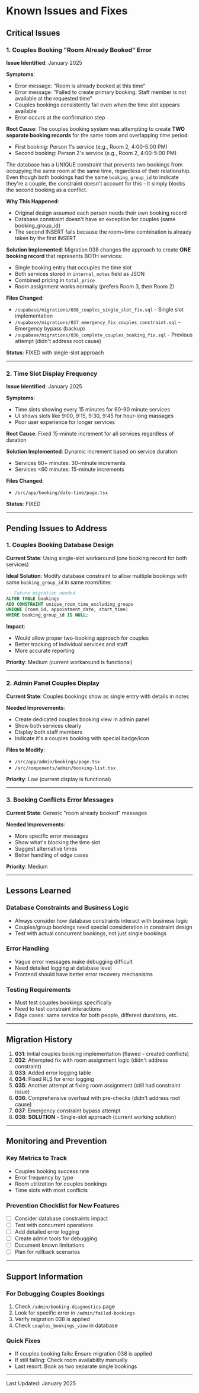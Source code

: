 # Known Issues and Fixes

## Critical Issues

### 1. Couples Booking "Room Already Booked" Error

**Issue Identified**: January 2025

**Symptoms**:
- Error message: "Room is already booked at this time"
- Error message: "Failed to create primary booking: Staff member is not available at the requested time"
- Couples bookings consistently fail even when the time slot appears available
- Error occurs at the confirmation step

**Root Cause**:
The couples booking system was attempting to create **TWO separate booking records** for the same room and overlapping time period:
- First booking: Person 1's service (e.g., Room 2, 4:00-5:00 PM)
- Second booking: Person 2's service (e.g., Room 2, 4:00-5:00 PM) 

The database has a UNIQUE constraint that prevents two bookings from occupying the same room at the same time, regardless of their relationship. Even though both bookings had the same `booking_group_id` to indicate they're a couple, the constraint doesn't account for this - it simply blocks the second booking as a conflict.

**Why This Happened**:
- Original design assumed each person needs their own booking record
- Database constraint doesn't have an exception for couples (same booking_group_id)
- The second INSERT fails because the room+time combination is already taken by the first INSERT

**Solution Implemented**:
Migration 038 changes the approach to create **ONE booking record** that represents BOTH services:
- Single booking entry that occupies the time slot
- Both services stored in `internal_notes` field as JSON
- Combined pricing in `total_price`
- Room assignment works normally (prefers Room 3, then Room 2)

**Files Changed**:
- `/supabase/migrations/038_couples_single_slot_fix.sql` - Single slot implementation
- `/supabase/migrations/037_emergency_fix_couples_constraint.sql` - Emergency bypass (backup)
- `/supabase/migrations/036_complete_couples_booking_fix.sql` - Previous attempt (didn't address root cause)

**Status**: FIXED with single-slot approach

---

### 2. Time Slot Display Frequency

**Issue Identified**: January 2025

**Symptoms**:
- Time slots showing every 15 minutes for 60-90 minute services
- UI shows slots like 9:00, 9:15, 9:30, 9:45 for hour-long massages
- Poor user experience for longer services

**Root Cause**:
Fixed 15-minute increment for all services regardless of duration

**Solution Implemented**:
Dynamic increment based on service duration:
- Services 60+ minutes: 30-minute increments
- Services <60 minutes: 15-minute increments

**Files Changed**:
- `/src/app/booking/date-time/page.tsx`

**Status**: FIXED

---

## Pending Issues to Address

### 1. Couples Booking Database Design

**Current State**:
Using single-slot workaround (one booking record for both services)

**Ideal Solution**:
Modify database constraint to allow multiple bookings with same `booking_group_id` in same room/time:
```sql
-- Future migration needed
ALTER TABLE bookings 
ADD CONSTRAINT unique_room_time_excluding_groups 
UNIQUE (room_id, appointment_date, start_time) 
WHERE booking_group_id IS NULL;
```

**Impact**:
- Would allow proper two-booking approach for couples
- Better tracking of individual services and staff
- More accurate reporting

**Priority**: Medium (current workaround is functional)

---

### 2. Admin Panel Couples Display

**Current State**:
Couples bookings show as single entry with details in notes

**Needed Improvements**:
- Create dedicated couples booking view in admin panel
- Show both services clearly
- Display both staff members
- Indicate it's a couples booking with special badge/icon

**Files to Modify**:
- `/src/app/admin/bookings/page.tsx`
- `/src/components/admin/booking-list.tsx`

**Priority**: Low (current display is functional)

---

### 3. Booking Conflicts Error Messages

**Current State**:
Generic "room already booked" messages

**Needed Improvements**:
- More specific error messages
- Show what's blocking the time slot
- Suggest alternative times
- Better handling of edge cases

**Priority**: Medium

---

## Lessons Learned

### Database Constraints and Business Logic
- Always consider how database constraints interact with business logic
- Couples/group bookings need special consideration in constraint design
- Test with actual concurrent bookings, not just single bookings

### Error Handling
- Vague error messages make debugging difficult
- Need detailed logging at database level
- Frontend should have better error recovery mechanisms

### Testing Requirements
- Must test couples bookings specifically
- Need to test constraint interactions
- Edge cases: same service for both people, different durations, etc.

---

## Migration History

1. **031**: Initial couples booking implementation (flawed - created conflicts)
2. **032**: Attempted fix with room assignment logic (didn't address constraint)
3. **033**: Added error logging table
4. **034**: Fixed RLS for error logging
5. **035**: Another attempt at fixing room assignment (still had constraint issue)
6. **036**: Comprehensive overhaul with pre-checks (didn't address root cause)
7. **037**: Emergency constraint bypass attempt
8. **038**: **SOLUTION** - Single-slot approach (current working solution)

---

## Monitoring and Prevention

### Key Metrics to Track
- Couples booking success rate
- Error frequency by type
- Room utilization for couples bookings
- Time slots with most conflicts

### Prevention Checklist for New Features
- [ ] Consider database constraints impact
- [ ] Test with concurrent operations
- [ ] Add detailed error logging
- [ ] Create admin tools for debugging
- [ ] Document known limitations
- [ ] Plan for rollback scenarios

---

## Support Information

### For Debugging Couples Bookings
1. Check `/admin/booking-diagnostics` page
2. Look for specific error in `/admin/failed-bookings`
3. Verify migration 038 is applied
4. Check `couples_bookings_view` in database

### Quick Fixes
- If couples booking fails: Ensure migration 038 is applied
- If still failing: Check room availability manually
- Last resort: Book as two separate single bookings

---

Last Updated: January 2025
